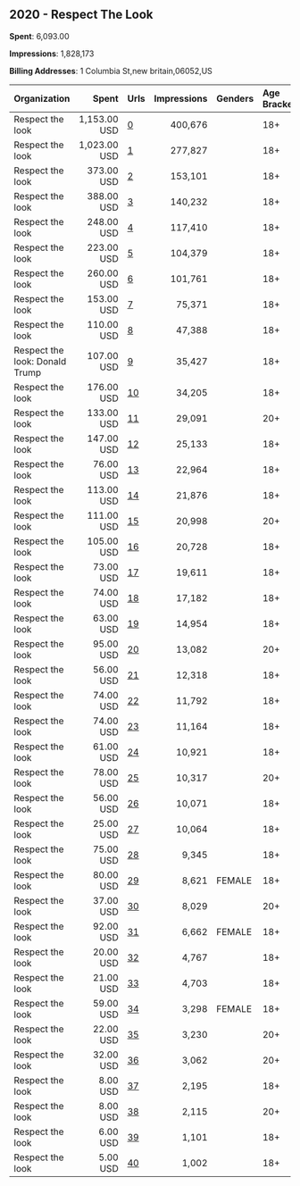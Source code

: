 ## 2020 - Respect The Look 
**Spent**: 6,093.00

**Impressions**: 1,828,173

**Billing Addresses**: 1 Columbia St,new britain,06052,US

|Organization|Spent|Urls|Impressions|Genders|Age Brackets|Country Codes|
|:---|---:|:---|---:|:---|:---|:---|
|Respect the look|1,153.00 USD|[0](https://www.snap.com/political-ads/asset/46323507f34770b99f61665f461142916fe99b9f99c41633a8c7407ae8c70b3f?mediaType=mp4)|400,676||18+|united states|
|Respect the look|1,023.00 USD|[1](https://www.snap.com/political-ads/asset/46323507f34770b99f61665f461142916fe99b9f99c41633a8c7407ae8c70b3f?mediaType=mp4)|277,827||18+|united states|
|Respect the look|373.00 USD|[2](https://www.snap.com/political-ads/asset/40ef7faac92a12e66fa4c9394825d58de1eb9e81bc9f25503a4da909965d30fd?mediaType=png)|153,101||18+|united states|
|Respect the look|388.00 USD|[3](https://www.snap.com/political-ads/asset/3014b113f41ecaa871b69698914d5a95729047e68627a276481cc693729668ea?mediaType=png)|140,232||18+|united states|
|Respect the look|248.00 USD|[4](https://www.snap.com/political-ads/asset/9aed9766768ccd60046330d70c23e79cc3ac9899cba7d39bb2bf7188388e2629?mediaType=png)|117,410||18+|united states|
|Respect the look|223.00 USD|[5](https://www.snap.com/political-ads/asset/40ef7faac92a12e66fa4c9394825d58de1eb9e81bc9f25503a4da909965d30fd?mediaType=png)|104,379||18+|united states|
|Respect the look|260.00 USD|[6](https://www.snap.com/political-ads/asset/40ef7faac92a12e66fa4c9394825d58de1eb9e81bc9f25503a4da909965d30fd?mediaType=png)|101,761||18+|united states|
|Respect the look|153.00 USD|[7](https://www.snap.com/political-ads/asset/9aed9766768ccd60046330d70c23e79cc3ac9899cba7d39bb2bf7188388e2629?mediaType=png)|75,371||18+|united states|
|Respect the look|110.00 USD|[8](https://www.snap.com/political-ads/asset/3014b113f41ecaa871b69698914d5a95729047e68627a276481cc693729668ea?mediaType=png)|47,388||18+|united states|
|Respect the look: Donald Trump|107.00 USD|[9](https://www.snap.com/political-ads/asset/40ef7faac92a12e66fa4c9394825d58de1eb9e81bc9f25503a4da909965d30fd?mediaType=png)|35,427||18+|united states|
|Respect the look|176.00 USD|[10](https://www.snap.com/political-ads/asset/5d496723322747c72397a1424d3f192cbd839eb2fa7595bf616fb36f6a8ddbb4?mediaType=png)|34,205||18+|united states|
|Respect the look|133.00 USD|[11](https://www.snap.com/political-ads/asset/24f64938c6372da56b9fab8e85f498952b7f8d07705ee26a1b471a30479f13e5?mediaType=mp4)|29,091||20+|united states|
|Respect the look|147.00 USD|[12](https://www.snap.com/political-ads/asset/102cbf591e3b0d86b7b44c7cbcc2868fde57e9fe78f71c0ba18dc2a8a381f671?mediaType=png)|25,133||18+|united states|
|Respect the look|76.00 USD|[13](https://www.snap.com/political-ads/asset/9aed9766768ccd60046330d70c23e79cc3ac9899cba7d39bb2bf7188388e2629?mediaType=png)|22,964||18+|united states|
|Respect the look|113.00 USD|[14](https://www.snap.com/political-ads/asset/5d496723322747c72397a1424d3f192cbd839eb2fa7595bf616fb36f6a8ddbb4?mediaType=png)|21,876||18+|united states|
|Respect the look|111.00 USD|[15](https://www.snap.com/political-ads/asset/a0a71a36160b474318f6203a00d8029bbf4b407b62bbeb7e9a347aa9e038a8e2?mediaType=mp4)|20,998||20+|united states|
|Respect the look|105.00 USD|[16](https://www.snap.com/political-ads/asset/102cbf591e3b0d86b7b44c7cbcc2868fde57e9fe78f71c0ba18dc2a8a381f671?mediaType=png)|20,728||18+|united states|
|Respect the look|73.00 USD|[17](https://www.snap.com/political-ads/asset/3014b113f41ecaa871b69698914d5a95729047e68627a276481cc693729668ea?mediaType=png)|19,611||18+|united states|
|Respect the look|74.00 USD|[18](https://www.snap.com/political-ads/asset/46323507f34770b99f61665f461142916fe99b9f99c41633a8c7407ae8c70b3f?mediaType=mp4)|17,182||18+|united states|
|Respect the look|63.00 USD|[19](https://www.snap.com/political-ads/asset/5d496723322747c72397a1424d3f192cbd839eb2fa7595bf616fb36f6a8ddbb4?mediaType=png)|14,954||18+|united states|
|Respect the look|95.00 USD|[20](https://www.snap.com/political-ads/asset/a0aa916b2c580c515d002ecb6c010dd59ed05ca32b5f30e2748013215352811a?mediaType=mp4)|13,082||20+|united states|
|Respect the look|56.00 USD|[21](https://www.snap.com/political-ads/asset/102cbf591e3b0d86b7b44c7cbcc2868fde57e9fe78f71c0ba18dc2a8a381f671?mediaType=png)|12,318||18+|united states|
|Respect the look|74.00 USD|[22](https://www.snap.com/political-ads/asset/46323507f34770b99f61665f461142916fe99b9f99c41633a8c7407ae8c70b3f?mediaType=mp4)|11,792||18+|united states|
|Respect the look|74.00 USD|[23](https://www.snap.com/political-ads/asset/5d496723322747c72397a1424d3f192cbd839eb2fa7595bf616fb36f6a8ddbb4?mediaType=png)|11,164||18+|united states|
|Respect the look|61.00 USD|[24](https://www.snap.com/political-ads/asset/a0495ce5c4add5990b7d3601344b460c764df66104f0f23c05c7b4642e5bfc5b?mediaType=png)|10,921||18+|united states|
|Respect the look|78.00 USD|[25](https://www.snap.com/political-ads/asset/24f64938c6372da56b9fab8e85f498952b7f8d07705ee26a1b471a30479f13e5?mediaType=mp4)|10,317||20+|united states|
|Respect the look|56.00 USD|[26](https://www.snap.com/political-ads/asset/5d496723322747c72397a1424d3f192cbd839eb2fa7595bf616fb36f6a8ddbb4?mediaType=png)|10,071||18+|united states|
|Respect the look|25.00 USD|[27](https://www.snap.com/political-ads/asset/a0495ce5c4add5990b7d3601344b460c764df66104f0f23c05c7b4642e5bfc5b?mediaType=png)|10,064||18+|united states|
|Respect the look|75.00 USD|[28](https://www.snap.com/political-ads/asset/46323507f34770b99f61665f461142916fe99b9f99c41633a8c7407ae8c70b3f?mediaType=mp4)|9,345||18+|united states|
|Respect the look|80.00 USD|[29](https://www.snap.com/political-ads/asset/5d496723322747c72397a1424d3f192cbd839eb2fa7595bf616fb36f6a8ddbb4?mediaType=png)|8,621|FEMALE|18+|united states|
|Respect the look|37.00 USD|[30](https://www.snap.com/political-ads/asset/a0a71a36160b474318f6203a00d8029bbf4b407b62bbeb7e9a347aa9e038a8e2?mediaType=mp4)|8,029||20+|united states|
|Respect the look|92.00 USD|[31](https://www.snap.com/political-ads/asset/102cbf591e3b0d86b7b44c7cbcc2868fde57e9fe78f71c0ba18dc2a8a381f671?mediaType=png)|6,662|FEMALE|18+|united states|
|Respect the look|20.00 USD|[32](https://www.snap.com/political-ads/asset/a0495ce5c4add5990b7d3601344b460c764df66104f0f23c05c7b4642e5bfc5b?mediaType=png)|4,767||18+|united states|
|Respect the look|21.00 USD|[33](https://www.snap.com/political-ads/asset/a0495ce5c4add5990b7d3601344b460c764df66104f0f23c05c7b4642e5bfc5b?mediaType=png)|4,703||18+|united states|
|Respect the look|59.00 USD|[34](https://www.snap.com/political-ads/asset/a0495ce5c4add5990b7d3601344b460c764df66104f0f23c05c7b4642e5bfc5b?mediaType=png)|3,298|FEMALE|18+|united states|
|Respect the look|22.00 USD|[35](https://www.snap.com/political-ads/asset/24f64938c6372da56b9fab8e85f498952b7f8d07705ee26a1b471a30479f13e5?mediaType=mp4)|3,230||20+|united states|
|Respect the look|32.00 USD|[36](https://www.snap.com/political-ads/asset/a0a71a36160b474318f6203a00d8029bbf4b407b62bbeb7e9a347aa9e038a8e2?mediaType=mp4)|3,062||20+|united states|
|Respect the look|8.00 USD|[37](https://www.snap.com/political-ads/asset/102cbf591e3b0d86b7b44c7cbcc2868fde57e9fe78f71c0ba18dc2a8a381f671?mediaType=png)|2,195||18+|united states|
|Respect the look|8.00 USD|[38](https://www.snap.com/political-ads/asset/a0aa916b2c580c515d002ecb6c010dd59ed05ca32b5f30e2748013215352811a?mediaType=mp4)|2,115||20+|united states|
|Respect the look|6.00 USD|[39](https://www.snap.com/political-ads/asset/a0495ce5c4add5990b7d3601344b460c764df66104f0f23c05c7b4642e5bfc5b?mediaType=png)|1,101||18+|united states|
|Respect the look|5.00 USD|[40](https://www.snap.com/political-ads/asset/102cbf591e3b0d86b7b44c7cbcc2868fde57e9fe78f71c0ba18dc2a8a381f671?mediaType=png)|1,002||18+|united states|
